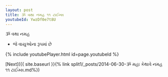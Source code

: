 ```yaml
---
layout: post
title: ૐ વથા નમહ ૧૧ ટાઈમ્સ
youtubeId: YwzDf0e7t8U
---
```

 
 
 ૐ વથા નમહ  
 
 -  જે વાયુઓના રૂપમાં છે 
 
  
 
  
 
 
 
 
 
 


{% include youtubePlayer.html id=page.youtubeId %}
 
[Next]({{ site.baseurl }}{% link  split1/_posts/2014-06-30-ૐ મહા કેથાવે નમહ ૧૧ ટાઈમ્સ.md%})
 
